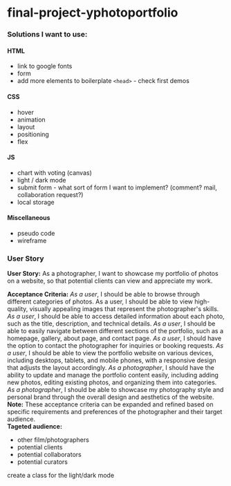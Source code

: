 # final-project-yphotoportfolio

### Solutions I want to use:
#### HTML
- link to google fonts
- form
- add more elements to boilerplate `<head>` - check first demos 

#### CSS
- hover 
- animation
- layout
- positioning
- flex

#### JS
- chart with voting (canvas)
- light / dark mode
- submit form - what sort of form I want to implement? (comment? mail, collaboration request?)
- local storage

#### Miscellaneous
- pseudo code
- wireframe

### User Story
**User Story:** As a photographer, I want to showcase my portfolio of photos on a website, so that potential clients can view and appreciate my work.

**Acceptance Criteria:**
*As a user*, I should be able to browse through different categories of photos.
As a user, I should be able to view high-quality, visually appealing images that represent the photographer's skills.
*As a user*, I should be able to access detailed information about each photo, such as the title, description, and technical details.
*As a user*, I should be able to easily navigate between different sections of the portfolio, such as a homepage, gallery, about page, and contact page.
*As a user*, I should have the option to contact the photographer for inquiries or booking requests.
*As a user*, I should be able to view the portfolio website on various devices, including desktops, tablets, and mobile phones, with a responsive design that adjusts the layout accordingly.
*As a photographer*, I should have the ability to update and manage the portfolio content easily, including adding new photos, editing existing photos, and organizing them into categories.
*As a photographer*, I should be able to showcase my photography style and personal brand through the overall design and aesthetics of the website.
**Note:** These acceptance criteria can be expanded and refined based on specific requirements and preferences of the photographer and their target audience.  
**Tageted audience:**
- other film/photographers
- potential clients  
- potential collaborators
- potential curators

create a class for the light/dark mode
